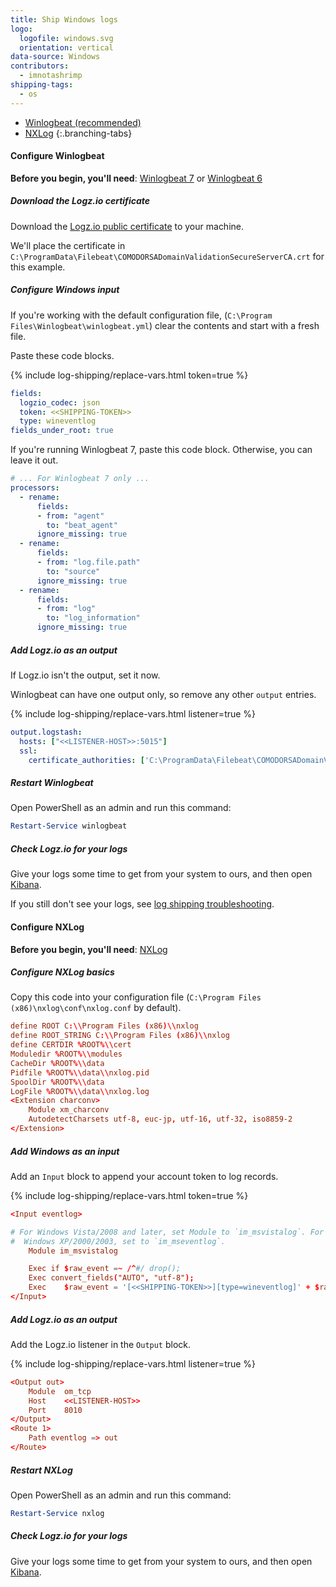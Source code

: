 ```yaml
---
title: Ship Windows logs
logo:
  logofile: windows.svg
  orientation: vertical
data-source: Windows
contributors:
  - imnotashrimp
shipping-tags:
  - os
---
```


<!-- tabContainer:start -->
<div class="branching-container">

* [Winlogbeat <span class="sm ital">(recommended)</span>](#winlogbeat-config)
* [NXLog](#nxlog-config)
{:.branching-tabs}

<!-- tab:start -->
<div id="winlogbeat-config">

#### Configure Winlogbeat

**Before you begin, you'll need**:
[Winlogbeat 7](https://www.elastic.co/downloads/beats/winlogbeat) or
[Winlogbeat 6](https://www.elastic.co/guide/en/beats/winlogbeat/6.8/winlogbeat-installation.html)

<div class="tasklist">

##### Download the Logz.io certificate

Download the [Logz.io public certificate](https://raw.githubusercontent.com/logzio/public-certificates/master/COMODORSADomainValidationSecureServerCA.crt) to your machine.

We'll place the certificate in `C:\ProgramData\Filebeat\COMODORSADomainValidationSecureServerCA.crt` for this example.

##### Configure Windows input

If you're working with the default configuration file,
(`C:\Program Files\Winlogbeat\winlogbeat.yml`)
clear the contents and start with a fresh file.

Paste these code blocks.

{% include log-shipping/replace-vars.html token=true %}

```yaml
fields:
  logzio_codec: json
  token: <<SHIPPING-TOKEN>>
  type: wineventlog
fields_under_root: true
```

If you're running Winlogbeat 7, paste this code block.
Otherwise, you can leave it out.

```yaml
# ... For Winlogbeat 7 only ...
processors:
  - rename:
      fields:
      - from: "agent"
        to: "beat_agent"
      ignore_missing: true
  - rename:
      fields:
      - from: "log.file.path"
        to: "source"
      ignore_missing: true
  - rename:
      fields:
      - from: "log"
        to: "log_information"
      ignore_missing: true
```


##### Add Logz.io as an output

If Logz.io isn't the output, set it now.

Winlogbeat can have one output only, so remove any other `output` entries.

{% include log-shipping/replace-vars.html listener=true %}

```yaml
output.logstash:
  hosts: ["<<LISTENER-HOST>>:5015"]
  ssl:
    certificate_authorities: ['C:\ProgramData\Filebeat\COMODORSADomainValidationSecureServerCA.crt']
```

##### Restart Winlogbeat

Open PowerShell as an admin and run this command:

```powershell
Restart-Service winlogbeat
```

##### Check Logz.io for your logs

Give your logs some time to get from your system to ours, and then open [Kibana](https://app.logz.io/#/dashboard/kibana).

If you still don't see your logs, see [log shipping troubleshooting]({{site.baseurl}}/user-guide/log-shipping/log-shipping-troubleshooting.html).

</div>

</div>
<!-- tab:end -->

<!-- tab:start -->
<div id="nxlog-config">

#### Configure NXLog

**Before you begin, you'll need**:
[NXLog](https://nxlog.co/products/nxlog-community-edition/download)

<div class="tasklist">

##### Configure NXLog basics

Copy this code into your configuration file (`C:\Program Files (x86)\nxlog\conf\nxlog.conf` by default).

```conf
define ROOT C:\\Program Files (x86)\\nxlog
define ROOT_STRING C:\\Program Files (x86)\\nxlog
define CERTDIR %ROOT%\\cert
Moduledir %ROOT%\\modules
CacheDir %ROOT%\\data
Pidfile %ROOT%\\data\\nxlog.pid
SpoolDir %ROOT%\\data
LogFile %ROOT%\\data\\nxlog.log
<Extension charconv>
    Module xm_charconv
    AutodetectCharsets utf-8, euc-jp, utf-16, utf-32, iso8859-2
</Extension>
```

##### Add Windows as an input

Add an `Input` block to append your account token to log records.

{% include log-shipping/replace-vars.html token=true %}

```conf
<Input eventlog>

# For Windows Vista/2008 and later, set Module to `im_msvistalog`. For
#  Windows XP/2000/2003, set to `im_mseventlog`.
    Module im_msvistalog

    Exec if $raw_event =~ /^#/ drop();
    Exec convert_fields("AUTO", "utf-8");
    Exec    $raw_event = '[<<SHIPPING-TOKEN>>][type=wineventlog]' + $raw_event;
</Input>
```

##### Add Logz.io as an output

Add the Logz.io listener in the `Output` block.

{% include log-shipping/replace-vars.html listener=true %}

```conf
<Output out>
    Module  om_tcp
    Host    <<LISTENER-HOST>>
    Port    8010
</Output>
<Route 1>
    Path eventlog => out
</Route>
```

##### Restart NXLog

Open PowerShell as an admin and run this command:

```powershell
Restart-Service nxlog
```

##### Check Logz.io for your logs

Give your logs some time to get from your system to ours, and then open [Kibana](https://app.logz.io/#/dashboard/kibana).

</div>

</div>
<!-- tab:end -->

</div>
<!-- tabContainer:end -->